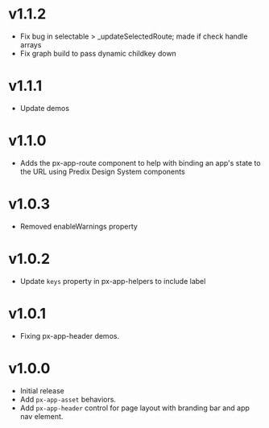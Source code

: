 v1.1.2
==================
* Fix bug in selectable > _updateSelectedRoute; made if check handle arrays
* Fix graph build to pass dynamic childkey down

v1.1.1
==================
* Update demos

v1.1.0
==================
* Adds the px-app-route component to help with binding an app's state to the URL
  using Predix Design System components

v1.0.3
==================
* Removed enableWarnings property

v1.0.2
==================
* Update `keys` property in px-app-helpers to include label

v1.0.1
==================
* Fixing px-app-header demos.

v1.0.0
==================
* Initial release
* Add `px-app-asset` behaviors.
* Add `px-app-header` control for page layout with branding bar and app nav element.
